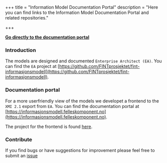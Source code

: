 +++
title = "Information Model Documentation Portal"
description = "Here you can find links to the Information Model Documentation Portal and related repositories."

+++

<b>[Go directly to the documentation portal](https://github.com/FINTprosjektet/fint-informasjonsmodell-documentation) <i class="fa fa-book" aria-hidden="true"></i></b>

### Introduction
The models are designed and documented `Enterprise Architect (EA)`. You can find the `EA` project at [https://github.com/FINTprosjektet/fint-informasjonsmodell](https://github.com/FINTprosjektet/fint-informasjonsmodell). 

### Documentation portal
For a more userfriendly view of the models we developet a frontend to the `XMI 2.1` export from `EA`. You can find the documentation portal at [https://informasjonsmodell.felleskomponent.no](https://informasjonsmodell.felleskomponent.no).

The project for the frontend is found [here](https://github.com/FINTprosjektet/fint-informasjonsmodell-documentation).

### Contribute
If you find bugs or have suggestions for improvement please feel free to submit an [issue](https://github.com/FINTprosjektet/fint-informasjonsmodell/issues)


